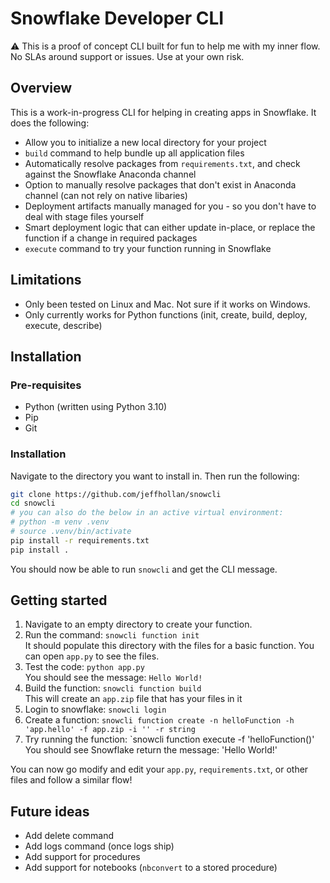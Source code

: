 # Snowflake Developer CLI

⚠️ This is a proof of concept CLI built for fun to help me with my inner flow. No SLAs around support or issues. Use at your own risk.

## Overview

This is a work-in-progress CLI for helping in creating apps in Snowflake. It does the following:
- Allow you to initialize a new local directory for your project
- `build` command to help bundle up all application files
- Automatically resolve packages from `requirements.txt`, and check against the Snowflake Anaconda channel
- Option to manually resolve packages that don't exist in Anaconda channel (can not rely on native libaries)
- Deployment artifacts manually managed for you - so you don't have to deal with stage files yourself
- Smart deployment logic that can either update in-place, or replace the function if a change in required packages
- `execute` command to try your function running in Snowflake

## Limitations
- Only been tested on Linux and Mac. Not sure if it works on Windows.
- Only currently works for Python functions (init, create, build, deploy, execute, describe)

## Installation

### Pre-requisites
- Python (written using Python 3.10)
- Pip
- Git

### Installation
Navigate to the directory you want to install in. Then run the following:

```bash
git clone https://github.com/jeffhollan/snowcli
cd snowcli
# you can also do the below in an active virtual environment:
# python -m venv .venv
# source .venv/bin/activate
pip install -r requirements.txt
pip install .
```

You should now be able to run `snowcli` and get the CLI message.

## Getting started
1. Navigate to an empty directory to create your function.
1. Run the command: `snowcli function init`  
    It should populate this directory with the files for a basic function. You can open `app.py` to see the files.
1. Test the code: `python app.py`  
    You should see the message: `Hello World!`
1. Build the function: `snowcli function build`  
    This will create an `app.zip` file that has your files in it
1. Login to snowflake: `snowcli login`
1. Create a function: `snowcli function create -n helloFunction -h 'app.hello' -f app.zip -i '' -r string`
1. Try running the function: `snowcli function execute -f 'helloFunction()'  
    You should see Snowflake return the message: 'Hello World!'


You can now go modify and edit your `app.py`, `requirements.txt`, or other files and follow a similar flow!

## Future ideas
- Add delete command
- Add logs command (once logs ship)
- Add support for procedures
- Add support for notebooks (`nbconvert` to a stored procedure)
